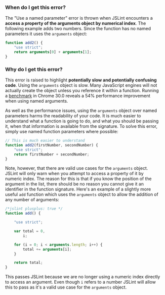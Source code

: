 <!---
{
    "titles": [
        "Use a named parameter"
    ],
    "slugs": [
        "use-a-named-parameter"
    ],
    "linters": [
        "jslint"
    ],
    "author": "jallardice"
}
-->

### When do I get this error?

The "Use a named parameter" error is thrown when JSLint encounters a **access a
property of the arguments object by numerical index**. The following example
adds two numbers. Since the function has no named parameters it uses the
`arguments` object:

<!---
{
    "linter": "jslint"
}
-->
```javascript
function add2() {
    "use strict";
    return arguments[0] + arguments[1];
}
```

### Why do I get this error?

This error is raised to highlight **potentially slow and potentially confusing
code**. Using the `arguments` object is slow. Many JavaScript engines will not
actually create the object unless you reference it within a function. Running a
[benchmark][perf] in Chrome 30.0 reveals a 54% performance improvement when
using named arguments.

As well as the performance issues, using the `arguments` object over named
parameters harms the readability of your code. It is much easier to understand
what a function is going to do, and what you should be passing it, when that
information is available from the signature. To solve this error, simply use
named function parameters where possible:

<!---
{
    "linter": "jslint"
}
-->
```javascript
// This is much easier to understand
function add2(firstNumber, secondNumber) {
    "use strict";
    return firstNumber + secondNumber;
}
```

Note, however, that there are valid use cases for the `arguments` object. JSLint
will only warn when you attempt to access a property of it by numeric index. The
reason for this is that if you know the position of the argument in the list,
there should be no reason you cannot give it an identifier in the function
signature. Here's an example of a slightly more useful `add` function which uses
the `arguments` object to allow the addition of any number of arguments:

<!---
{
    "linter": "jslint"
}
-->
```javascript
/*jslint plusplus: true */
function add() {

    "use strict";

    var total = 0,
        i;

    for (i = 0; i < arguments.length; i++) {
        total += arguments[i];
    }

    return total;
}
```

This passes JSLint because we are no longer using a numeric index directly to
access an argument. Even though `i` refers to a number JSLint will allow this to
pass as it's a valid use case for the `arguments` object.

[perf]: http://jsperf.com/named-arguments-vs-arguments-object
